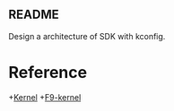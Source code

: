 README
---

Design a architecture of SDK with kconfig.


# Reference

+[Kernel](https://www.kernel.org/)
+[F9-kernel](https://github.com/f9micro/f9-kernel)
